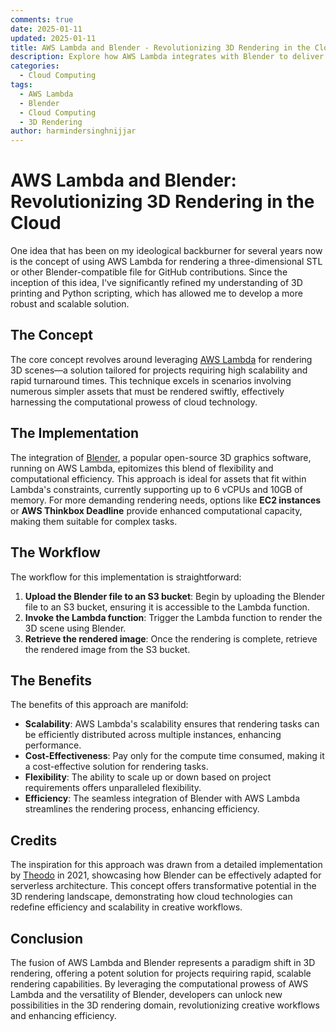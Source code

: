 ```yaml
---
comments: true
date: 2025-01-11
updated: 2025-01-11
title: AWS Lambda and Blender - Revolutionizing 3D Rendering in the Cloud
description: Explore how AWS Lambda integrates with Blender to deliver efficient, scalable 3D rendering solutions. A game-changer for projects with high scalability and fast turnaround requirements.
categories:
  - Cloud Computing
tags:
  - AWS Lambda
  - Blender
  - Cloud Computing
  - 3D Rendering
author: harmindersinghnijjar
---
```


# AWS Lambda and Blender: Revolutionizing 3D Rendering in the Cloud

One idea that has been on my ideological backburner for several years now is the concept of using AWS Lambda for rendering a three-dimensional STL or other Blender-compatible file for GitHub contributions. Since the inception of this idea, I've significantly refined my understanding of 3D printing and Python scripting, which has allowed me to develop a more robust and scalable solution.

## The Concept

The core concept revolves around leveraging [AWS Lambda](https://aws.amazon.com/) for rendering 3D scenes—a solution tailored for projects requiring high scalability and rapid turnaround times. This technique excels in scenarios involving numerous simpler assets that must be rendered swiftly, effectively harnessing the computational prowess of cloud technology.

## The Implementation

The integration of [Blender](https://www.blender.org/), a popular open-source 3D graphics software, running on AWS Lambda, epitomizes this blend of flexibility and computational efficiency. This approach is ideal for assets that fit within Lambda's constraints, currently supporting up to 6 vCPUs and 10GB of memory. For more demanding rendering needs, options like **EC2 instances** or **AWS Thinkbox Deadline** provide enhanced computational capacity, making them suitable for complex tasks.

## The Workflow

The workflow for this implementation is straightforward:

1. **Upload the Blender file to an S3 bucket**: Begin by uploading the Blender file to an S3 bucket, ensuring it is accessible to the Lambda function.
2. **Invoke the Lambda function**: Trigger the Lambda function to render the 3D scene using Blender.
3. **Retrieve the rendered image**: Once the rendering is complete, retrieve the rendered image from the S3 bucket.

## The Benefits

The benefits of this approach are manifold:

- **Scalability**: AWS Lambda's scalability ensures that rendering tasks can be efficiently distributed across multiple instances, enhancing performance.
- **Cost-Effectiveness**: Pay only for the compute time consumed, making it a cost-effective solution for rendering tasks.
- **Flexibility**: The ability to scale up or down based on project requirements offers unparalleled flexibility.
- **Efficiency**: The seamless integration of Blender with AWS Lambda streamlines the rendering process, enhancing efficiency.

## Credits

The inspiration for this approach was drawn from a detailed implementation by [Theodo](https://blog.theodo.com/2021/08/blender-serverless-lambda/) in 2021, showcasing how Blender can be effectively adapted for serverless architecture. This concept offers transformative potential in the 3D rendering landscape, demonstrating how cloud technologies can redefine efficiency and scalability in creative workflows.

## Conclusion

The fusion of AWS Lambda and Blender represents a paradigm shift in 3D rendering, offering a potent solution for projects requiring rapid, scalable rendering capabilities. By leveraging the computational prowess of AWS Lambda and the versatility of Blender, developers can unlock new possibilities in the 3D rendering domain, revolutionizing creative workflows and enhancing efficiency.